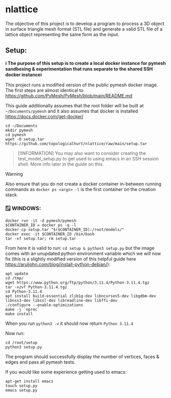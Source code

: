 # nlattice
The objective of this project is to develop a program to process a 3D object in surface triangle mesh format (STL file) and generate a valid STL file of a lattice object representing the same form as the input. 

## Setup:

__ℹ️ The purpose of this setup is to create a local docker instance for pymesh sandboxing & experimentation that runs separate to the shared SSH docker instanceℹ️__

This project runs a modified version of the public pymesh docker image. The first steps are almost identical to https://github.com/PyMesh/PyMesh/blob/main/README.md

This guide additionally assumes that the root folder will be built at ```~/Documents/pymesh``` and it also assumes that docker is installed https://docs.docker.com/get-docker/


```
cd ~/Documents
mkdir pymesh
cd pymesh
wget -O setup.tar https://github.com/topologicalhurt/nlattice/raw/main/setup.tar
```

> [!INFORMATION]
> You may also want to consider creating the test_model_setup.py to get used to using emacs in an SSH session shell. More info later in the guide on this.

> [!WARNING]
> Also ensure that you do not create a docker container in-between running commands as ```docker ps <args> -l``` is the first container on the creation stack.

### 🪟 WINDOWS:

```
docker run -it -d pymesh/pymesh
$CONTAINER_ID = docker ps -q -l
docker cp setup.tar "$($CONTAINER_ID):/root/models/"
docker exec -it $CONTAINER_ID /bin/bash
tar -xf setup.tar; rm setup.tar
```

From here it is valid to run: ```cd setup & python3 setup.py``` but the image comes with an unupdated python environment variable which we will now fix (this is a slightly modified version of this helpful guide here https://aruljohn.com/blog/install-python-debian/):

```
apt update
cd /tmp/
wget https://www.python.org/ftp/python/3.11.4/Python-3.11.4.tgz
tar -xzvf Python-3.11.4.tgz
cd Python-3.11.4
apt install build-essential zlib1g-dev libncurses5-dev libgdbm-dev libnss3-dev libssl-dev libreadline-dev libffi-dev
./configure --enable-optimizations
make -j `nproc`
make install
```

When you run ```python3 -v``` it should now return ```Python 3.11.4```

Now run:

```
cd /root/setup
python3 setup.py
```

The program should successfully display the number of vertices, faces & edges and pass all pymesh tests.

If you would like some experience getting used to emacs:

```
apt-get install emacs
touch setup.py
emacs setup.py
```
